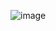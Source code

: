 ![image](https://github.com/SiriMM22/Search-Anything/assets/117826562/4d39e46f-f322-464f-9516-50acf7647a55)
